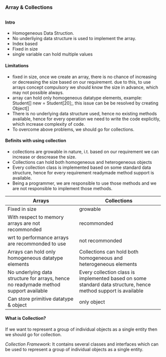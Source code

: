 ##
### Array & Collections
##
####  Intro ####
  - Homogeneous Data Struction.
  - No underliying data structure is used to implement the array.
  - Index based
  - Fixed in size
  - single variable can hold multiple values

  #### Limitations ####
  - fixed in size, once we create an array, there is no chance of increasing or decreasing the size based on our requirement. due to this, to use arrays concept compulsory
   we should know the size in advance, which may not possible always.
  - array can hold only homogeneous datatype elements, example: Student[] new = Student[20];, this issue can be be resolved by creating Object[]
  - There is no underlying data structure used, hence no existing methods available, hence for every operation we need to write the code explicitly, which increase complexity of code. 
  - To overcome above problems, we should go for collections.

#### Befinits with using collection ####
- collections are growable in nature, i.t. based on our requirement we can increase or descrease the size.
- Collections can hold both homogeneous and heterogeneous objects
- Every collection class is implemented based on some standard data structure, hence for every requirement readymade method support is available.
- Being a programmer, we are responsible to use those methods and we are not responsible to implement those methods.


Arrays  | Collections
------------- | -------------
Fixed in size  | growable
With respect to memory arrays are not recommonded  | recommonded
wrt to performance arrays are recommonded to use | not recommonded
Arrays can hold only homogeneous datatype elements | Collections can hold both homogeneous and heterogeneous elements
No underlying data structure for arrays, hence no readymade method support available | Every collection class is implemented based on some standard data structure, hence method support is available
Can store primitive datatype & object  | only object


#### What is Collection? ####
If we want to represent a group of individual objects as a single entity then we should go for collection.

*Collection Framework*: It contains several classes and interfaces which can be used to represent a group of individual objects as a single entity.

